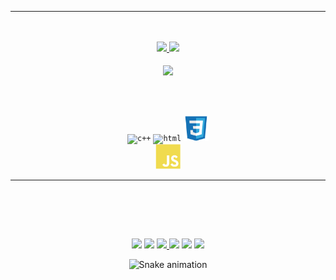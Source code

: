 <hr>
<br>
<br>
<div align="center">
  <a href="https://github.com/PedroSchuenck">
  <img height="150px" src="https://github-readme-stats.vercel.app/api?username=PedroSchuenck&how_icons=true&theme=chartreuse-dark&include_all_commits=true&count_private=true"/>
  <img height="150px" src="https://github-readme-stats.vercel.app/api/top-langs/?username=PedroSchuenck&layout=compact&langs_count=7&theme=chartreuse-dark"/>
    <br> <br>
    <a href="https://github.com/Gurupreet">
  <img align="center" src="https://github-readme-stats.vercel.app/api/top-langs/?username=PedroSchuenck&theme=chartreuse-dark&hide_langs_below=1" />
</a>
</div>
<br>
<br>
<div style="display: inline_block"  align="center">
  <br>
  
 
 

 <code><img height="40px" src="https://img.icons8.com/color/2x/c-plus-plus-logo.png" alt="c++"/></code>
   <code><img height="40px" src="https://cdn-icons-png.flaticon.com/128/331/331395.png" alt="html"/></code>
  <code><img  height="40px"  src="https://raw.githubusercontent.com/devicons/devicon/master/icons/css3/css3-original.svg" alt="css"/></code> 
   <code>  <img  height="40px" src="https://raw.githubusercontent.com/devicons/devicon/master/icons/javascript/javascript-plain.svg" alt="ECMAScript"/></code>
 
</div>
<hr>


<br>
  

 <br><br>
<div align="center" > 
  <a href="#" target="_blank"><img src="https://img.shields.io/badge/YouTube-FF0000?style=for-the-badge&logo=youtube&logoColor=white" target="_blank"></a>
  <a href="https://www.instagram.com/pedr0_schuenck/" target="_blank"><img src="https://img.shields.io/badge/-Instagram-%23E4405F?style=for-the-badge&logo=instagram&logoColor=white" target="_blank"></a>
 	<a href="https://github.com/joaosarmento12345"><Img src="https://img.shields.io/badge/GitHub-100000?style=for-the-badge&logo=github&logoColor=white"</a>
 <a href="https://discord.gg/tbgRTVg9" target="_blank"><img src="https://img.shields.io/badge/Discord-7289DA?style=for-the-badge&logo=discord&logoColor=white" target="_blank"></a> 
  <a href ="#"><img src="https://img.shields.io/badge/-Gmail-%23333?style=for-the-badge&logo=gmail&logoColor=white" target="_blank"></a>
  <a href="#" target="_blank"><img src="https://img.shields.io/badge/-LinkedIn-%230077B5?style=for-the-badge&logo=linkedin&logoColor=white" target="_blank"></a> 

  ![Snake animation](https://joaosarmento12345.github.io/meu%20site/imagens/github-contribution-grid-snake.svg)
 
 
</div>
